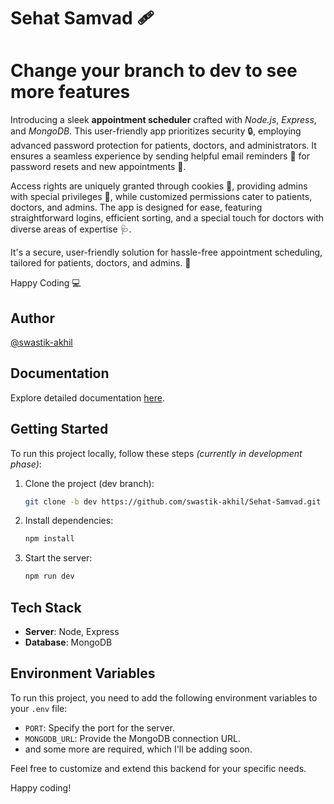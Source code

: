 # Sehat Samvad 🩹

# Change your branch to dev to see more features

Introducing a sleek **appointment scheduler** crafted with *Node.js*, *Express*, and *MongoDB*. This user-friendly app prioritizes security 🔒, employing advanced password protection for patients, doctors, and administrators. It ensures a seamless experience by sending helpful email reminders 📧 for password resets and new appointments 📅.

Access rights are uniquely granted through cookies 🍪, providing admins with special privileges 👑, while customized permissions cater to patients, doctors, and admins. The app is designed for ease, featuring straightforward logins, efficient sorting, and a special touch for doctors with diverse areas of expertise 🩺.

It's a secure, user-friendly solution for hassle-free appointment scheduling, tailored for patients, doctors, and admins. 🚀

Happy Coding 💻






## Author

[@swastik-akhil](https://github.com/swastik-akhil)

## Documentation

Explore detailed documentation [here](https://documenter.getpostman.com/view/29198187/2s9YRDzAVn).

## Getting Started

To run this project locally, follow these steps
*(currently in development phase)*:

1. Clone the project (dev branch):

    ```bash
    git clone -b dev https://github.com/swastik-akhil/Sehat-Samvad.git
    ```

2. Install dependencies:

    ```bash
    npm install
    ```

3. Start the server:

    ```bash
    npm run dev
    ```

## Tech Stack

- **Server**: Node, Express
- **Database**: MongoDB

## Environment Variables

To run this project, you need to add the following environment variables to your `.env` file:

- `PORT`: Specify the port for the server.
- `MONGODB_URL`: Provide the MongoDB connection URL.
- and some more are required, which I'll be adding soon.
  

Feel free to customize and extend this backend for your specific needs.

Happy coding!
